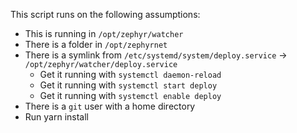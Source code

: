 This script runs on the following assumptions:

- This is running in `/opt/zephyr/watcher`
- There is a folder in `/opt/zephyrnet`
- There is a symlink from `/etc/systemd/system/deploy.service` -> `/opt/zephyr/watcher/deploy.service`
  - Get it running with `systemctl daemon-reload`
  - Get it running with `systemctl start deploy`
  - Get it running with `systemctl enable deploy`
- There is a `git` user with a home directory
- Run yarn install